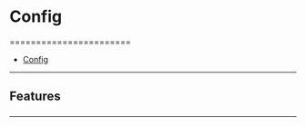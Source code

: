# Config
=======================


- [Config](https://exploreflask.com/en/latest/configuration.html)
-----------------------------------------------------------------------------------------------------

## Features


### 


-----------------------------------------------------------------------------------------------------